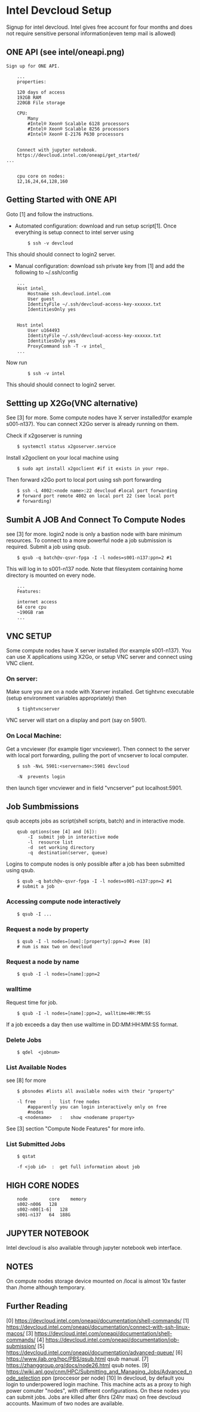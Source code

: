Intel Devcloud Setup
====================

Signup for intel devcloud. Intel gives free account for four months and does
not require sensitive personal information(even temp mail is allowed)

## ONE API (see intel/oneapi.png)

	Sign up for ONE API.
```
	...	
	properties:

	120 days of access
	192GB RAM
	220GB File storage

	CPU:
		Many
	    #Intel® Xeon® Scalable 6128 processors
	    #Intel® Xeon® Scalable 8256 processors
	    #Intel® Xeon® E-2176 P630 processors 
		
	
	Connect with jupyter notebook.
	https://devcloud.intel.com/oneapi/get_started/
...


	cpu core on nodes:
	12,16,24,64,128,160			
```
## Getting Started with ONE API

Goto [1]  and follow the
instructions.

- Automated configuration: download and run setup script[1]. Once everything is
  setup connect to intel server using

```
		$ ssh -v devcloud
```

This should should connect to login2 server.

- Manual configuration: download ssh private key from [1] and add the following to ~/.ssh/config

```
	...
	Host intel_
		Hostname ssh.devcloud.intel.com
		User guest
		IdentityFile ~/.ssh/devcloud-access-key-xxxxxx.txt
		IdentitiesOnly yes


	Host intel
		User u164493
		IdentityFile ~/.ssh/devcloud-access-key-xxxxxx.txt
		IdentitiesOnly yes
		ProxyCommand ssh -T -v intel_
	...
```
Now run

```
		$ ssh -v intel
```	
This should should connect to login2 server. 
	
## Settting up X2Go(VNC alternative)
See [3] for more. 
Some compute nodes have X server installed(for example s001-n137). You can connect
X2Go server is already running on them.

Check if x2goserver is running

```	
	$ systemctl status x2goserver.service
```	

Install x2goclient on your local machine using

```
	$ sudo apt install x2goclient #if it exists in your repo.
```

Then forward x2Go port to local port using ssh port forwarding

```
	$ ssh -L 4002:<node name>:22 devcloud #local port forwarding
	# forward port remote 4002 on local port 22 (see local port 
	# forwarding)
```


## Sumbit A JOB And Connect To Compute Nodes 
see [3] for more. login2 node is only a bastion node with bare minimum
resources. To connect to a more powerful node a job submission is required.
Submit a job using qsub.

```
	$ qsub -q batch@v-qsvr-fpga -I -l nodes=s001-n137:ppn=2 #1
```	
This will log in to s001-n137 node. Note that filesystem containing
home directory is mounted on every node.

```
	...	
	Features:
	
	internet access
	64 core cpu
	~190GB ram
	...
```

## VNC SETUP
Some compute nodes have X server installed (for example s001-n137). You can
use X applications using X2Go, or setup VNC server and connect using VNC client.

### On server:
Make sure you are on a node with Xserver installed. Get tightvnc executable (setup
environment variables appropriately) then

```
	$ tightvncserver
```

VNC server will start on a display and port (say on 5901).
	
### On Local Machine:

Get a vncviewer (for example tiger vncviewer). Then connect to the server with
local port forwarding, pulling the port of vncserver to local computer.

```
	$ ssh -NvL 5901:<servername>:5901 devcloud
		
	-N	prevents login	
```
then launch tiger vncviewer and in field "vncserver" put localhost:5901.

## Job Sumbmissions

qsub accepts jobs as script(shell scripts, batch) and in interactive mode. 

```
	qsub options(see [4] and [6]):
		-I	submit job in interactive mode
		-l	resource list
		-d 	set working directory
		-q	destination(server, queue)
```
Logins to compute nodes is only possible after a job has been submitted using qsub. 

```
	$ qsub -q batch@v-qsvr-fpga -I -l nodes=s001-n137:ppn=2 #1
	# submit a job
```

### Accessing compute node interactively

```
	$ qsub -I ...
```
### Request a node by property

```
	$ qsub -I -l nodes=[num]:[property]:ppn=2 #see [8]
	# num is max two on devcloud
```	

### Request a node by name

```
	$ qsub -I -l nodes=[name]:ppn=2 
```

### walltime
	
Request time for job. 
```
	$ qsub -I -l nodes=[name]:ppn=2, walltime=HH:MM:SS
```
If a job exceeds a day then use walltime in DD:MM:HH:MM:SS format.

###  Delete Jobs

```
	$ qdel 	<jobnum>
```

### List Available Nodes
see [8] for more
	
```
	$ pbsnodes #lists all available nodes with their "property"
	
	-l free 	: 	list free nodes
		#apparently you can login interactively only on free
		#nodes
	-q <nodename>	:	show <nodename property>
```

See [3] section "Compute Node Features" for more info.

	
### List Submitted Jobs

```
	$ qstat
	 
	-f <job id>  : 	get full information about job
```

## HIGH CORE NODES

```
	node		core	memory 
	s002-n006	128
	s002-n00[1-6]	128  
	s001-n137	64	188G
```

## JUPYTER NOTEBOOK

Intel devcloud is also available through jupyter notebook web interface.


## NOTES
On compute nodes storage device mounted on /local is almost 10x faster than /home
although temporary.

## Further Reading
[0] https://devcloud.intel.com/oneapi/documentation/shell-commands/
[1] https://devcloud.intel.com/oneapi/documentation/connect-with-ssh-linux-macos/
[3] https://devcloud.intel.com/oneapi/documentation/shell-commands/
[4] https://devcloud.intel.com/oneapi/documentation/job-submission/
[5] https://devcloud.intel.com/oneapi/documentation/advanced-queue/
[6] https://www.jlab.org/hpc/PBS/qsub.html qsub manual.
[7] https://zhanggroup.org/docs/node26.html qsub notes.
[9] https://wiki.anl.gov/cnm/HPC/Submitting_and_Managing_Jobs/Advanced_node_selection
    ppn (proccesor per node)
[10] In devcloud, by default you login to underpowered login machine.
    This machine acts as a proxy to high power comuter "nodes", with
    different configurations. On these nodes you can submit jobs. Jobs 
    are killed after 6hrs (24hr max) on free devcloud accounts. Maximum 
    of two nodes are available.


